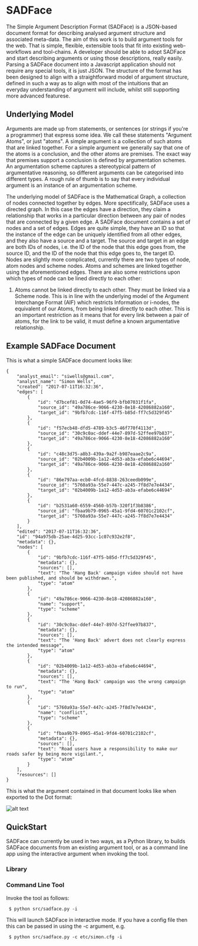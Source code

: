 # SADFace

The Simple Argument Description Format (SADFace) is a JSON-based document format for describing analysed argument structure and associated meta-data. The aim of this work is to build argument tools for the web. That is simple, flexible, extensible tools that fit into existing web-workflows and tool-chains. A developer should be able to adopt SADFace and start describing arguments or using those descriptions, really easily. Parsing a SADFace document into a Javascript application should not require any special tools, it is just JSON. The structure of the format has been designed to align with a straightforward model of argument structure, defined in such a way as to align with most of the intuitions that an everyday understanding of argument will include, whilst still supporting more advanced featurese.

## Underlying Model

Arguments are made up from statements, or sentences (or strings if you're a programmer) that express some idea. We call these statements "Argument Atoms", or just "atoms". A simple argument is a collection of such atoms that are linked together. For a simple argument we generally say that one of the atoms is a conclusion, and the other atoms are premises. The exact way that premises support a conclusion is defined by argumentation schemes. An argumentation scheme captures a stereotypical pattern of argumentative reasoning, so different arguments can be categorised into different types. A rough rule of thumb is to say that every individual argument is an instance of an argumentation scheme.

The underlying model of SADFace is the Mathematical Graph, a collection of nodes connected together by edges. More spectifically, SADFace uses a directed graph. In this case the edges have a direction, they claim a relationship that works in a particular direction between any pair of nodes that are connected by a given edge. A SADFace document contains a set of nodes and a set of edges. Edges are quite simple, they have an ID so that the instance of the edge can be uniquely identified from all other edges, and they also have a source and a target. The source and target in an edge are both IDs of nodes, i.e. the ID of the node that this edge goes from, the source ID, and the ID of the node that this edge goes to, the target ID. Nodes are slightly more complicated, currently there are two types of node, atom nodes and scheme nodes. Atoms and schemes are linked together using the aforementioned edges. There are also some restrictions upon which types of node can be lined directly to each other:

1. Atoms cannot be linked directly to each other. They must be linked via a Scheme node. This is in line with the underlying model of the Argument Interchange Format (AIF) which restricts Information or i-nodes, the equivalent of our Atoms, from being linked directly to each other. This is an important restriction as it means that for every link between a pair of atoms, for the link to be valid, it must define a known argumentative relationship.




## Example SADFace Document

This is what a simple SADFace document looks like:

~~~~
{
    "analyst_email": "siwells@gmail.com", 
    "analyst_name": "Simon Wells", 
    "created": "2017-07-11T16:32:36", 
    "edges": [
        {
            "id": "d7bcef81-0d74-4ae5-96f9-bfb07031f1fa", 
            "source_id": "49a786ce-9066-4230-8e18-42086882a160", 
            "target_id": "9bfb7cdc-116f-47f5-b85d-ff7c5d329f45"
        }, 
        {
            "id": "f57ecb48-dfd5-4789-b3c5-46f770f4113d", 
            "source_id": "30c9c0ac-ddef-44e7-897d-52ffee97b837", 
            "target_id": "49a786ce-9066-4230-8e18-42086882a160"
        }, 
        {
            "id": "c48c3d75-a8b3-439a-9a2f-b987eaae2c9a", 
            "source_id": "02b4009b-1a12-4d53-ab3a-efabe6c44694", 
            "target_id": "49a786ce-9066-4230-8e18-42086882a160"
        }, 
        {
            "id": "86e797aa-ecb0-4fcd-8838-263ceedb099e", 
            "source_id": "5760a93a-55e7-447c-a245-7f8d7e7e4434", 
            "target_id": "02b4009b-1a12-4d53-ab3a-efabe6c44694"
        }, 
        {
            "id": "b2531a60-6559-4560-b57b-320f1f3b8386", 
            "source_id": "fbaa9b79-0965-45a1-9fd4-60701c2102cf", 
            "target_id": "5760a93a-55e7-447c-a245-7f8d7e7e4434"
        }
    ], 
    "edited": "2017-07-11T16:32:36", 
    "id": "94a975db-25ae-4d25-93cc-1c07c932e2f8", 
    "metadata": {}, 
    "nodes": [
        {
            "id": "9bfb7cdc-116f-47f5-b85d-ff7c5d329f45", 
            "metadata": {}, 
            "sources": [], 
            "text": "The 'Hang Back' campaign video should not have been published, and should be withdrawn.", 
            "type": "atom"
        }, 
        {
            "id": "49a786ce-9066-4230-8e18-42086882a160", 
            "name": "support", 
            "type": "scheme"
        }, 
        {
            "id": "30c9c0ac-ddef-44e7-897d-52ffee97b837", 
            "metadata": {}, 
            "sources": [], 
            "text": "The 'Hang Back' advert does not clearly express the intended message", 
            "type": "atom"
        }, 
        {
            "id": "02b4009b-1a12-4d53-ab3a-efabe6c44694", 
            "metadata": {}, 
            "sources": [], 
            "text": "The 'Hang Back' campaign was the wrong campaign to run", 
            "type": "atom"
        }, 
        {
            "id": "5760a93a-55e7-447c-a245-7f8d7e7e4434", 
            "name": "conflict", 
            "type": "scheme"
        }, 
        {
            "id": "fbaa9b79-0965-45a1-9fd4-60701c2102cf", 
            "metadata": {}, 
            "sources": [], 
            "text": "Road users have a responsibility to make our roads safer by being more vigilant.", 
            "type": "atom"
        }
    ], 
    "resources": []
}
~~~~

This is what the argument contained in that document looks like when exported to the Dot format:

![alt text](https://raw.githubusercontent.com/siwells/SADFace/master/examples/hangback/data.png "Extract from the Hang Back analysis")


## QuickStart

SADFace can currently be used in two ways, as a Python library, to builds SADFace documents from an existing argument tool, or as a command line app using the interactive argument when invoking the tool.

### Library

### Command Line Tool

Invoke the tool as follows: 

~~~~
 $ python src/sadface.py -i
~~~~

This will launch SADFace in interactive mode. If you have a config file then this can be passed in using the -c argument, e.g.

~~~~
 $ python src/sadface.py -c etc/simon.cfg -i
~~~~




